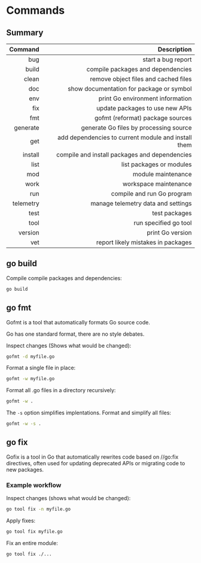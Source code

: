 # Commands

## Summary
| Command     | Description                                         |
|------------:|----------------------------------------------------:|
| bug         | start a bug report                                  |
| build       | compile packages and dependencies                   |
| clean       | remove object files and cached files                |
| doc         | show documentation for package or symbol            |
| env         | print Go environment information                    |
| fix         | update packages to use new APIs                     |
| fmt         | gofmt (reformat) package sources                    |
| generate    | generate Go files by processing source              |
| get         | add dependencies to current module and install them |
| install     | compile and install packages and dependencies       |
| list        | list packages or modules                            |
| mod         | module maintenance                                  |
| work        | workspace maintenance                               |
| run         | compile and run Go program                          |
| telemetry   | manage telemetry data and settings                  |
| test        | test packages                                       |
| tool        | run specified go tool                               |
| version     | print Go version                                    |
| vet         | report likely mistakes in packages                  |

## go build
Compile compile packages and dependencies:
```bash
go build
```

## go fmt
Gofmt is a tool that automatically formats Go source code.

Go has one standard format, there are no style debates.

Inspect changes (Shows what would be changed):
```bash
gofmt -d myfile.go
```

Format a single file in place:
```bash
gofmt -w myfile.go
```

Format all .go files in a directory recursively:
```bash
gofmt -w .
```

The `-s` option simplifies implentations. Format and simplify all files:
```bash
gofmt -w -s .
```

## go fix
Gofix is a tool in Go that automatically rewrites code based on //go:fix directives, often used for updating deprecated APIs or migrating code to new packages.

### Example workflow
Inspect changes (shows what would be changed):
```bash
go tool fix -n myfile.go
```

Apply fixes:
```bash
go tool fix myfile.go
``` 

Fix an entire module:
```bash
go tool fix ./...
```


